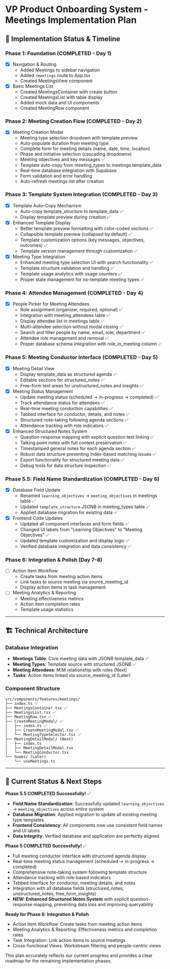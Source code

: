 # VP Product Onboarding System - Meetings Implementation Plan

## 🎯 **Implementation Status & Timeline**

### **Phase 1: Foundation (COMPLETED - Day 1)**
- [X] Navigation & Routing
  - Added Meetings to sidebar navigation
  - Added `/meetings` route to App.tsx
  - Created MeetingsView component
- [X] Basic Meetings List
  - Created MeetingsContainer with create button
  - Created MeetingsList with table display
  - Added mock data and UI components
  - Created MeetingRow component

### **Phase 2: Meeting Creation Flow (COMPLETED - Day 2)**
- [X] Meeting Creation Modal
  - Meeting type selection dropdown with template preview
  - Auto-populate duration from meeting type
  - Complete form for meeting details (name, date, time, location)
  - Phase and initiative selection (cascading dropdowns)
  - Meeting objectives and key messages ✅
  - Template auto-copy from meeting_types to meetings.template_data
  - Real-time database integration with Supabase
  - Form validation and error handling
  - Auto-refresh meetings list after creation

### **Phase 3: Template System Integration (COMPLETED - Day 3)**
- [X] Template Auto-Copy Mechanism
  - Auto-copy template_structure to template_data ✅
  - Display template preview during creation ✅
- [X] Enhanced Template Display
  - Better template preview formatting with color-coded sections ✅
  - Collapsible template preview (collapsed by default) ✅
  - Template customization options (key messages, objectives, outcomes) ✅
  - Template version management through customization ✅
- [X] Meeting Type Integration
  - Enhanced meeting type selection UI with search functionality ✅
  - Template structure validation and handling ✅
  - Template usage analytics with usage counters ✅
  - Proper state management for no-template meeting types ✅

### **Phase 4: Attendee Management (COMPLETED - Day 4)**
- [X] People Picker for Meeting Attendees
  - Role assignment (organizer, required, optional) ✅
  - Integration with meeting_attendees table ✅
  - Display attendee list in meetings table ✅
  - Multi-attendee selection without modal closing ✅
  - Search and filter people by name, email, role, department ✅
  - Attendee role management and removal ✅
  - Proper database schema integration with role_in_meeting column ✅

### **Phase 5: Meeting Conductor Interface (COMPLETED - Day 5)**
- [X] Meeting Detail View
  - Display template_data as structured agenda ✅
  - Editable sections for structured_notes ✅
  - Free-form text areas for unstructured_notes and insights ✅
- [X] Meeting Status Management
  - Update meeting status (scheduled → in-progress → completed) ✅
  - Track attendance status for attendees ✅
  - Real-time meeting conduction capabilities ✅
  - Tabbed interface for conductor, details, and notes ✅
  - Structured note-taking following agenda sections ✅
  - Attendance tracking with role indicators ✅
- [X] Enhanced Structured Notes System
  - Question-response mapping with explicit question text linking ✅
  - Talking point notes with full context preservation ✅
  - Timestamped general notes for each agenda section ✅
  - Robust data structure preventing index-based matching issues ✅
  - Export functionality for structured meeting data ✅
  - Debug tools for data structure inspection ✅

### **Phase 5.5: Field Name Standardization (COMPLETED - Day 6)**
- [X] Database Field Update
  - Renamed `learning_objectives` → `meeting_objectives` in meetings table ✅
  - Updated `template_structure` JSONB in meeting_types table ✅
  - Applied database migration for existing data ✅
- [X] Frontend Code Updates
  - Updated all component interfaces and form fields ✅
  - Changed UI labels from "Learning Objectives" to "Meeting Objectives" ✅
  - Updated template customization and display logic ✅
  - Verified database integration and data consistency ✅

### **Phase 6: Integration & Polish (Day 7-8)**
- [ ] Action Item Workflow
  - Create tasks from meeting action items
  - Link tasks to source meeting via source_meeting_id
  - Display action items in task management
- [ ] Meeting Analytics & Reporting
  - Meeting effectiveness metrics
  - Action item completion rates
  - Template usage statistics

---

## 🏗️ **Technical Architecture**

### **Database Integration**
- **Meetings Table**: Core meeting data with JSONB template_data ✅
- **Meeting Types**: Template source with structured JSONB ✅
- **Meeting Attendees**: M:M relationship with roles (Next)
- **Tasks**: Action items linked via source_meeting_id (Later)

### **Component Structure**
```
src/components/features/meetings/
├── index.ts ✅
├── MeetingsContainer.tsx ✅
├── MeetingsList.tsx ✅
├── MeetingRow.tsx ✅
├── CreateMeetingModal/ ✅
│   ├── index.ts ✅
│   ├── CreateMeetingModal.tsx ✅
│   └── MeetingTypeSelector.tsx ✅
├── MeetingDetailModal/ (Next)
│   ├── index.ts
│   ├── MeetingDetailModal.tsx
│   └── MeetingConductor.tsx
└── hooks/ (Later)
    └── useMeetings.ts
```

---

## 🚀 **Current Status & Next Steps**

**Phase 5.5 COMPLETED Successfully!** ✅
- **Field Name Standardization**: Successfully updated `learning_objectives` → `meeting_objectives` across entire system
- **Database Migration**: Applied migration to update all existing meeting type templates
- **Frontend Consistency**: All components now use consistent field names and UI labels
- **Data Integrity**: Verified database and application are perfectly aligned

**Phase 5 COMPLETED Successfully!** ✅
- Full meeting conductor interface with structured agenda display
- Real-time meeting status management (scheduled → in-progress → completed)
- Comprehensive note-taking system following template structure
- Attendance tracking with role-based indicators
- Tabbed interface for conductor, meeting details, and notes
- Integration with all database fields (structured_notes, unstructured_notes, free_form_insights)
- **NEW: Enhanced Structured Notes System** with explicit question-response mapping, preventing data loss and improving queryability

**Ready for Phase 6: Integration & Polish**
- Action Item Workflow: Create tasks from meeting action items
- Meeting Analytics & Reporting: Effectiveness metrics and completion rates
- Task Integration: Link action items to source meetings
- Cross-functional Views: Workstream filtering and people-centric views

This plan accurately reflects our current progress and provides a clear roadmap for the remaining implementation phases.